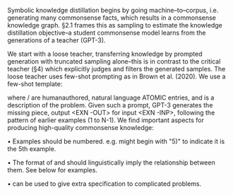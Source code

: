 Symbolic knowledge distillation begins by going
machine–to–corpus, i.e. generating many commonsense facts, which results in a commonsense
knowledge graph. §2.1 frames this as sampling
to estimate the knowledge distillation objective–a
student commonsense model learns from the generations of a teacher (GPT-3).



We start with a loose teacher, transferring knowledge by prompted generation with truncated sampling alone–this is in contrast to the critical teacher
(§4) which explicitly judges and filters the generated samples. The loose teacher uses few-shot
prompting as in Brown et al. (2020). We use a
few-shot template:



where <EXi-INP>/<EXi-OUT> are humanauthored, natural language ATOMIC entries,
and <TASK-PROMPT> is a description of the
problem. Given such a prompt, GPT-3 generates
the missing piece, output <EXN -OUT> for input
<EXN -INP>, following the pattern of earlier
examples (1 to N-1). We find important aspects for
producing high-quality commonsense knowledge:



• Examples should be numbered. e.g.
<EX5-INP> might begin with "5)" to indicate it is the 5th example.

• The format of <EXi-INP> and <EXi-OUT>
should linguistically imply the relationship between them. See below for examples.

• <TASK-PROMPT> can be used to give extra
specification to complicated problems.
